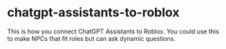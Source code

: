 # chatgpt-assistants-to-roblox
This is how you connect ChatGPT Assistants to Roblox. You could use this to make NPCs that fit roles but can ask dynamic questions.
